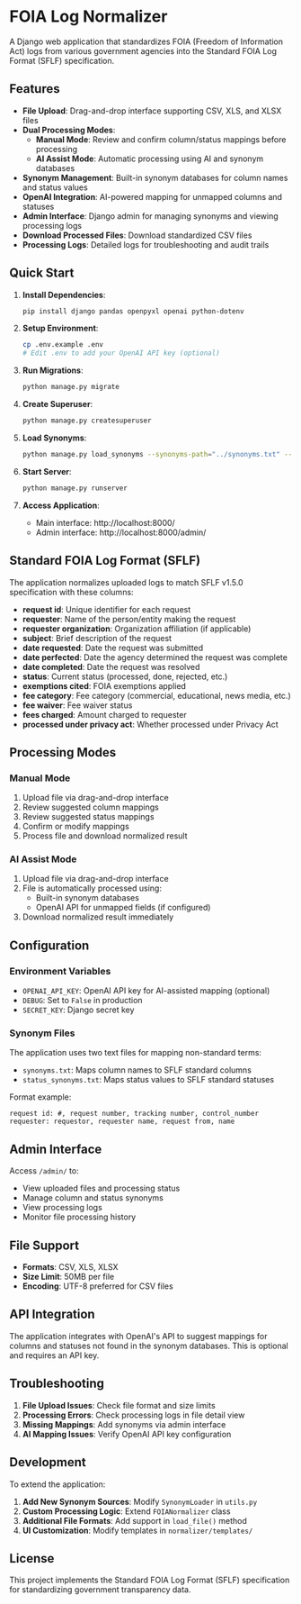 # FOIA Log Normalizer

A Django web application that standardizes FOIA (Freedom of Information Act) logs from various government agencies into the Standard FOIA Log Format (SFLF) specification.

## Features

- **File Upload**: Drag-and-drop interface supporting CSV, XLS, and XLSX files
- **Dual Processing Modes**:
  - **Manual Mode**: Review and confirm column/status mappings before processing
  - **AI Assist Mode**: Automatic processing using AI and synonym databases
- **Synonym Management**: Built-in synonym databases for column names and status values
- **OpenAI Integration**: AI-powered mapping for unmapped columns and statuses
- **Admin Interface**: Django admin for managing synonyms and viewing processing logs
- **Download Processed Files**: Download standardized CSV files
- **Processing Logs**: Detailed logs for troubleshooting and audit trails

## Quick Start

1. **Install Dependencies**:
   ```bash
   pip install django pandas openpyxl openai python-dotenv
   ```

2. **Setup Environment**:
   ```bash
   cp .env.example .env
   # Edit .env to add your OpenAI API key (optional)
   ```

3. **Run Migrations**:
   ```bash
   python manage.py migrate
   ```

4. **Create Superuser**:
   ```bash
   python manage.py createsuperuser
   ```

5. **Load Synonyms**:
   ```bash
   python manage.py load_synonyms --synonyms-path="../synonyms.txt" --status-synonyms-path="../status_synonyms.txt"
   ```

6. **Start Server**:
   ```bash
   python manage.py runserver
   ```

7. **Access Application**:
   - Main interface: http://localhost:8000/
   - Admin interface: http://localhost:8000/admin/

## Standard FOIA Log Format (SFLF)

The application normalizes uploaded logs to match SFLF v1.5.0 specification with these columns:

- **request id**: Unique identifier for each request
- **requester**: Name of the person/entity making the request
- **requester organization**: Organization affiliation (if applicable)
- **subject**: Brief description of the request
- **date requested**: Date the request was submitted
- **date perfected**: Date the agency determined the request was complete
- **date completed**: Date the request was resolved
- **status**: Current status (processed, done, rejected, etc.)
- **exemptions cited**: FOIA exemptions applied
- **fee category**: Fee category (commercial, educational, news media, etc.)
- **fee waiver**: Fee waiver status
- **fees charged**: Amount charged to requester
- **processed under privacy act**: Whether processed under Privacy Act

## Processing Modes

### Manual Mode
1. Upload file via drag-and-drop interface
2. Review suggested column mappings
3. Review suggested status mappings
4. Confirm or modify mappings
5. Process file and download normalized result

### AI Assist Mode
1. Upload file via drag-and-drop interface
2. File is automatically processed using:
   - Built-in synonym databases
   - OpenAI API for unmapped fields (if configured)
3. Download normalized result immediately

## Configuration

### Environment Variables
- `OPENAI_API_KEY`: OpenAI API key for AI-assisted mapping (optional)
- `DEBUG`: Set to `False` in production
- `SECRET_KEY`: Django secret key

### Synonym Files
The application uses two text files for mapping non-standard terms:

- `synonyms.txt`: Maps column names to SFLF standard columns
- `status_synonyms.txt`: Maps status values to SFLF standard statuses

Format example:
```
request id: #, request number, tracking number, control_number
requester: requestor, requester name, request from, name
```

## Admin Interface

Access `/admin/` to:
- View uploaded files and processing status
- Manage column and status synonyms
- View processing logs
- Monitor file processing history

## File Support

- **Formats**: CSV, XLS, XLSX
- **Size Limit**: 50MB per file
- **Encoding**: UTF-8 preferred for CSV files

## API Integration

The application integrates with OpenAI's API to suggest mappings for columns and statuses not found in the synonym databases. This is optional and requires an API key.

## Troubleshooting

1. **File Upload Issues**: Check file format and size limits
2. **Processing Errors**: Check processing logs in file detail view
3. **Missing Mappings**: Add synonyms via admin interface
4. **AI Mapping Issues**: Verify OpenAI API key configuration

## Development

To extend the application:

1. **Add New Synonym Sources**: Modify `SynonymLoader` in `utils.py`
2. **Custom Processing Logic**: Extend `FOIANormalizer` class
3. **Additional File Formats**: Add support in `load_file()` method
4. **UI Customization**: Modify templates in `normalizer/templates/`

## License

This project implements the Standard FOIA Log Format (SFLF) specification for standardizing government transparency data.